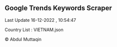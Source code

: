 

## Google Trends Keywords Scraper 
 
Last Update 16-12-2022 , 10:54:47

Country List :
VIETNAM.json



© Abdul Muttaqin 
